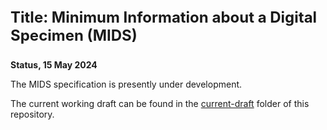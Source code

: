 
<div style="page-break-before: always">
<p style="font-size:24px;font-weight:700">
Title: Minimum Information about a Digital Specimen (MIDS)
</p>
</div>

**Status, 15 May 2024**

The MIDS specification is presently under development.

The current working draft can be found in the [current-draft](https://github.com/tdwg/mids/tree/working-draft/current-draft%20) folder of this repository.



